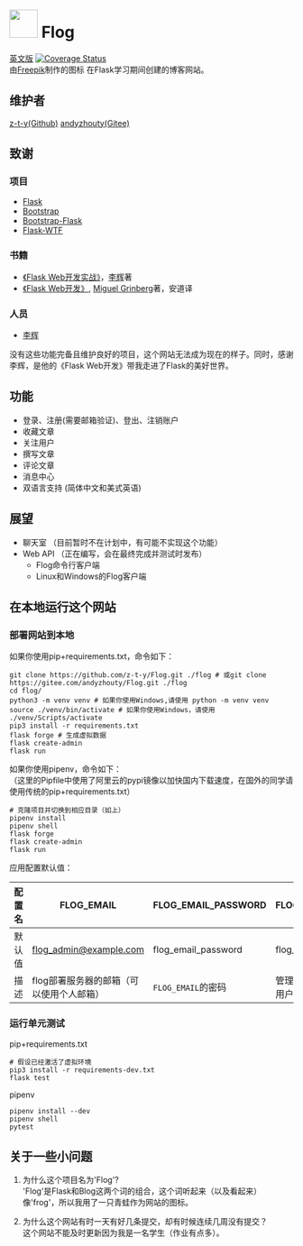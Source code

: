 # <img src="https://flog.pythonanywhere.com/static/favicon/favicon.svg" width="50px"> Flog
[英文版](./README.md)  [![Coverage Status](https://coveralls.io/repos/github/z-t-y/Flog/badge.svg?branch=master)](https://coveralls.io/github/z-t-y/Flog?branch=master)  
由[Freepik]("https://www.flaticon.com/authors/freepik")制作的图标
在Flask学习期间创建的博客网站。

## 维护者

[z-t-y(Github)](https://github.com/z-t-y)
[andyzhouty(Gitee)](https://gitee.com/andyzhouty)

## 致谢

### 项目

- [Flask](https://github.com/pallets/flask)
- [Bootstrap](https://github.com/twbs/bootstrap)
- [Bootstrap-Flask](https://github.com/greyli/bootstrap-flask)
- [Flask-WTF](https://github.com/lepture/flask-wtf)

### 书籍

- [《Flask Web开发实战》](https://helloflask.com)，[李辉](https://greli.com)著
- [《Flask Web开发》](https://www.ituring.com.cn/book/2463), [Miguel Grinberg](https://blog.miguelgrinberg.com/)著，安道译

### 人员

- [李辉](https://greyli.com)

没有这些功能完备且维护良好的项目，这个网站无法成为现在的样子。同时，感谢李辉，是他的《Flask Web开发》带我走进了Flask的美好世界。

## 功能

- 登录、注册(需要邮箱验证)、登出、注销账户
- 收藏文章
- 关注用户
- 撰写文章
- 评论文章
- 消息中心
- 双语言支持 (简体中文和美式英语)

## 展望

- 聊天室 （目前暂时不在计划中，有可能不实现这个功能）
- Web API （正在编写，会在最终完成并测试时发布）
  - Flog命令行客户端
  - Linux和Windows的Flog客户端

## 在本地运行这个网站

### 部署网站到本地

如果你使用pip+requirements.txt，命令如下：

```shell
git clone https://github.com/z-t-y/Flog.git ./flog # 或git clone https://gitee.com/andyzhouty/Flog.git ./flog
cd flog/
python3 -m venv venv # 如果你使用Windows,请使用 python -m venv venv
source ./venv/bin/activate # 如果你使用Windows，请使用 ./venv/Scripts/activate
pip3 install -r requirements.txt
flask forge # 生成虚拟数据
flask create-admin
flask run
```

如果你使用pipenv，命令如下：  
（这里的Pipfile中使用了阿里云的pypi镜像以加快国内下载速度，在国外的同学请使用传统的pip+requirements.txt）

```shell
# 克隆项目并切换到相应目录（如上）
pipenv install
pipenv shell
flask forge
flask create-admin
flask run
```

应用配置默认值：

| 配置名            |  FLOG_EMAIL | FLOG_EMAIL_PASSWORD | FLOG_ADMIN | FLOG_ADMIN_EMAIL | FLOG_ADMIN_PASSWORD |
| ---           | ----------- | ------------------- | ---------- | ---------------- | ------------------- |
| 默认值 | flog_admin@example.com | flog_email_password | flog_admin | flog_admin@example.com | flog_admin_password |
| 描述 | flog部署服务器的邮箱（可以使用个人邮箱） | `FLOG_EMAIL`的密码 | 管理员用户的用户名 | 管理员邮箱账号 | 管理员密码

### 运行单元测试

pip+requirements.txt

```shell
# 假设已经激活了虚拟环境
pip3 install -r requirements-dev.txt
flask test
```

pipenv

```shell
pipenv install --dev
pipenv shell
pytest
```

## 关于一些小问题

1. 为什么这个项目名为'Flog'?  
   'Flog'是Flask和Blog这两个词的组合，这个词听起来（以及看起来）像'frog'，所以我用了一只青蛙作为网站的图标。

2. 为什么这个网站有时一天有好几条提交，却有时候连续几周没有提交？  
这个网站不能及时更新因为我是一名学生（作业有点多）。
